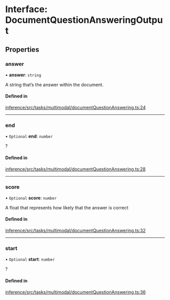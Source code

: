 # Interface: DocumentQuestionAnsweringOutput

## Properties

### answer

• **answer**: `string`

A string that’s the answer within the document.

#### Defined in

[inference/src/tasks/multimodal/documentQuestionAnswering.ts:24](https://github.com/huggingface/huggingface.js/blob/main/packages/inference/src/tasks/multimodal/documentQuestionAnswering.ts#L24)

___

### end

• `Optional` **end**: `number`

?

#### Defined in

[inference/src/tasks/multimodal/documentQuestionAnswering.ts:28](https://github.com/huggingface/huggingface.js/blob/main/packages/inference/src/tasks/multimodal/documentQuestionAnswering.ts#L28)

___

### score

• `Optional` **score**: `number`

A float that represents how likely that the answer is correct

#### Defined in

[inference/src/tasks/multimodal/documentQuestionAnswering.ts:32](https://github.com/huggingface/huggingface.js/blob/main/packages/inference/src/tasks/multimodal/documentQuestionAnswering.ts#L32)

___

### start

• `Optional` **start**: `number`

?

#### Defined in

[inference/src/tasks/multimodal/documentQuestionAnswering.ts:36](https://github.com/huggingface/huggingface.js/blob/main/packages/inference/src/tasks/multimodal/documentQuestionAnswering.ts#L36)
